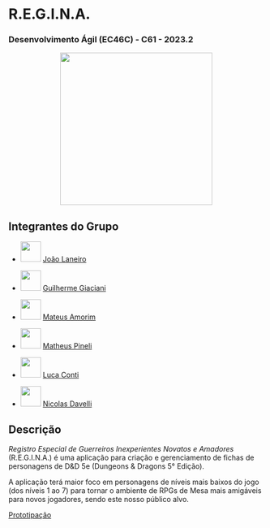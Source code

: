 # **R.E.G.I.N.A.**
### Desenvolvimento Ágil (EC46C) - C61 - 2023.2
<p align="center"><img src="https://i.imgur.com/WcEGpY3.png" width="300" height="300"></p>

## Integrantes do Grupo
- <img src="https://i.imgur.com/FBRpj48.png" width="40" height="40"> [João Laneiro](https://github.com/JoaoVBLaneiro) 

- <img src="https://i.imgur.com/rEe5E66.png" width="40" height="40"> [Guilherme Giaciani](https://github.com/G-Giaciani) 

- <img src="https://i.imgur.com/y7jEJp8.png" width="40" height="40"> [Mateus Amorim](https://github.com/MateusAmorim09) 

- <img src="https://i.imgur.com/exWO1sX.png" width="40" height="40"> [Matheus Pineli](https://github.com/Pinelirxrx) 

- <img src="https://i.imgur.com/KpQ2s0W.png" width="40" height="40"> [Luca Conti](https://github.com/Lucaaaaaaaaaaaaaaa) 

- <img src="https://i.imgur.com/NvbjgqO.png" width="40" height="40"> [Nicolas Davelli](https://github.com/NickNoot) 

## Descrição
*Registro Especial de Guerreiros Inexperientes Novatos e Amadores* (R.E.G.I.N.A.) é uma aplicação para criação e gerenciamento de fichas de personagens de D&D 5e (Dungeons & Dragons 5° Edição).

A aplicação terá maior foco em personagens de níveis mais baixos do jogo (dos níveis 1 ao 7) para tornar o ambiente de RPGs de Mesa mais amigáveis para novos jogadores, sendo este nosso público alvo.

[Prototipação](https://www.figma.com/file/Pj9uDVkdNBielDYcfMSvi0/R.E.G.I.N.A.?type=design&node-id=0-1&mode=design&t=w2T3eHbJKW6umv7q-0)
